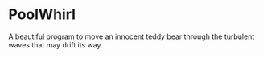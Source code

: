 # PoolWhirl
A beautiful program to move an innocent teddy bear through the turbulent waves that may drift its way.
